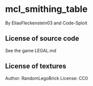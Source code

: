 # mcl_smithing_table

By EliasFleckenstein03 and Code-Sploit


## License of source code

See the game LEGAL.md


## License of textures

Author: RandomLegoBrick
License: CC0
